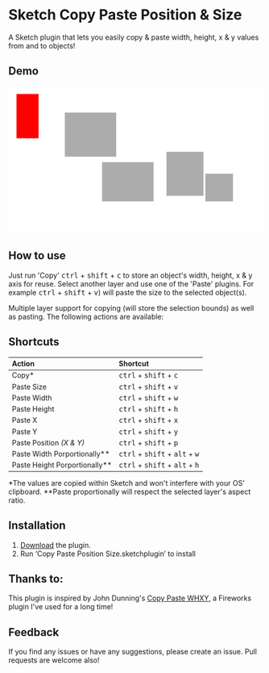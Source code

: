 # Sketch Copy Paste Position & Size
A Sketch plugin that lets you easily copy & paste width, height, x & y values from and to objects!

## Demo
![Using Copy Paste Position & Size](demo-copy-paste-position-size.gif)

## How to use
Just run 'Copy' <kbd>ctrl</kbd> + <kbd>shift</kbd> + <kbd>c</kbd> to store an object's width, height, x & y axis for reuse. Select another layer and use one of the 'Paste' plugins. For example <kbd>ctrl</kbd> + <kbd>shift</kbd> + <kbd>v</kbd>) will paste the size to the selected object(s).

Multiple layer support for copying (will store the selection bounds) as well as pasting. The following actions are available:

## Shortcuts
| Action     | Shortcut |
| :------- | :---- |
| Copy* | <kbd>ctrl</kbd> + <kbd>shift</kbd> + <kbd>c</kbd> |
| Paste Size | <kbd>ctrl</kbd> + <kbd>shift</kbd> + <kbd>v</kbd> |
| Paste Width    | <kbd>ctrl</kbd> + <kbd>shift</kbd> + <kbd>w</kbd>   |
| Paste Height    | <kbd>ctrl</kbd> + <kbd>shift</kbd> + <kbd>h</kbd>   |
| Paste X    | <kbd>ctrl</kbd> + <kbd>shift</kbd> + <kbd>x</kbd>   |
| Paste Y    | <kbd>ctrl</kbd> + <kbd>shift</kbd> + <kbd>y</kbd>   |
| Paste Position *(X & Y)*    | <kbd>ctrl</kbd> + <kbd>shift</kbd> + <kbd>p</kbd>   |
| Paste Width Porportionally**    | <kbd>ctrl</kbd> + <kbd>shift</kbd> + <kbd>alt</kbd> + <kbd>w</kbd>   |
| Paste Height Porportionally**    | <kbd>ctrl</kbd> + <kbd>shift</kbd> + <kbd>alt</kbd> + <kbd>h</kbd>   |

\*The values are copied within Sketch and won't interfere with your OS' clipboard.
\**Paste proportionally will respect the selected layer's aspect ratio.

## Installation
 1. [Download](https://github.com/ANGIstudio/Copy-Paste-Position-Size/archive/master.zip) the plugin.
 2. Run ‘Copy Paste Position Size.sketchplugin’ to install

## Thanks to:
This plugin is inspired by John Dunning's [Copy Paste WHXY](http://johndunning.com/fireworks/about/CopyPasteWHXY), a Fireworks plugin I've used for a long time!

## Feedback
If you find any issues or have any suggestions, please create an issue. Pull requests are welcome also!
